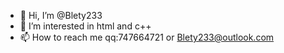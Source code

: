 - 👋 Hi, I’m @Blety233
- 👀 I’m interested in html and c++
- 📫 How to reach me qq:747664721 or Blety233@outlook.com

<!---
Blety233/Blety233 is a ✨ special ✨ repository because its `README.md` (this file) appears on your GitHub profile.
You can click the Preview link to take a look at your changes.
--->
